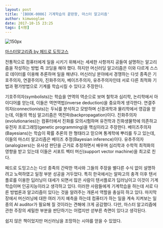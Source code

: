```yaml
---
layout: post
title: '[BOOK-0006] 기계학습의 끝판왕, 마스터 알고리즘'
author: kimwooglae
date: 2017-10-15 23:25
tags: [서평]
---
```


![150px](http://bookthumb.phinf.naver.net/cover/108/243/10824359.jpg)

[마스터알고리즘 by 페드로 도밍고스](http://book.naver.com/bookdb/book_detail.nhn?bid=10824359)


전통적으로 컴퓨터에게 일을 시키기 위해서는 세세한 사항까지 공들여 설명하는 알고리즘을 작성하는 방법 즉 코딩을 해야 했다. 하지만 머신러딩 알고리즘은 이와 다르게 스스로 데이터를 이용해 추론하며 일을 해낸다. 머신러닝 분야에서 경쟁하는 다섯 종족은 기호주의자, 연결주의자, 진화주의자, 베이즈주의자, 유추주의자인데 서로 다른 최적화 기법과 평가방법으로 기계를 학습시킬 수 있다고 주장한다.


기호주의자(symbolists)는 학습을 연역의 역순으로 보며 철학과 심리학, 논리학에서 아이디어를 얻는데, 이들은 역연역법(inverse deduction)을 중요하게 생각한다. 연결주의자(connectionists)는 두뇌를 분석하고 모방하며 신경과학과 물리학에서 영감을 얻는데, 이들의 핵심 알고리즘은 역전파(backpropagation)이다. 진화주의자(evolutionaries)는 컴퓨터에서 진화를 모의시험하며 유전학과 진화생물학에 의존하고 유전자 프로그래밍(genetic programming)을 핵심이라고 주장한다. 베이즈주의자(Bayesians)는 학습이 확률 추론의 한 형태라고 믿으며 통계학에 뿌리를 두고 있는데, 이들의 마스터 알고리즘은 베이즈 추정(Bayesian inference)이다. 유추주의자(analogizers)는 유사성 판단을 근거로 추정하면서 배우며 심리학과 수학적 최적화의 영향을 받고 있는데 이들은 서포트 벡터 머신(support vector machine)을 최고로 친다.


페드로 도밍고스는 다섯 종족의 간략한 역사와 그들의 주장을 별다른 수식 없이 설명하려고 노력하였고 일정 부분 성공을 거두었다. 특히 한국에서는 알파고의 충격 이후 텐서플로를 이용한 딥러닝이 대세가 되면서 많은 사람이 텐서플로가 딥러닝이고 이것이 기계학습이며 인공지능이라고 생각하고 있다. 이러한 사람들에게 기계학습을 하는데 서로 다른 방법론과 알고리즘이 있다는 것을 알려주는 개론서 역할을 충실히 하고 있다. 마지막 장에서 머신러닝에 대한 여러 가지 예측을 하는데 컴퓨터가 하는 일을 계속 지켜보는 일종의 AI auditor가 필요해 질 것이라는 견해에 크게 공감했다. 다만, 마스터 알고리즘에 관한 주장의 세밀한 부분을 판단하기는 어렵지만 섣부른 측면이 있다고 생각된다.


쉽지 않은 책이었지만 머신러닝을 조망하는 시야를 얻을 수 있었다.



